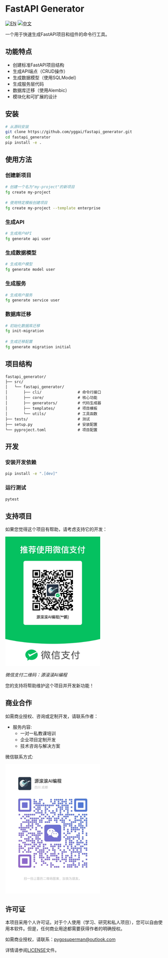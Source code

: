 # FastAPI Generator

[![EN](https://img.shields.io/badge/Language-English-blue)](README.md)
[![中文](https://img.shields.io/badge/语言-中文-red)](README_CN.md)

一个用于快速生成FastAPI项目和组件的命令行工具。

## 功能特点

- 创建标准FastAPI项目结构
- 生成API端点（CRUD操作）
- 生成数据模型（使用SQLModel）
- 生成服务层代码
- 数据库迁移（使用Alembic）
- 模块化和可扩展的设计

## 安装

```bash
# 从源码安装
git clone https://github.com/yggai/fastapi_generator.git
cd fastapi_generator
pip install -e .
```

## 使用方法

### 创建新项目

```bash
# 创建一个名为"my-project"的新项目
fg create my-project

# 使用特定模板创建项目
fg create my-project --template enterprise
```

### 生成API

```bash
# 生成用户API
fg generate api user
```

### 生成数据模型

```bash
# 生成用户模型
fg generate model user
```

### 生成服务

```bash
# 生成用户服务
fg generate service user
```

### 数据库迁移

```bash
# 初始化数据库迁移
fg init-migration

# 生成迁移配置
fg generate migration initial
```

## 项目结构

```
fastapi_generator/
├── src/
│   └── fastapi_generator/
│       ├── cli/                # 命令行接口
│       ├── core/               # 核心功能
│       ├── generators/         # 代码生成器
│       ├── templates/          # 项目模板
│       └── utils/              # 工具函数
├── tests/                      # 测试
├── setup.py                    # 安装配置
└── pyproject.toml              # 项目配置
```

## 开发

### 安装开发依赖

```bash
pip install -e ".[dev]"
```

### 运行测试

```bash
pytest
```

## 支持项目

如果您觉得这个项目有帮助，请考虑支持它的开发：

<img src="https://github.com/yggai/fastapi_generator/blob/main/assets/wxzf.jpg" alt="微信支付二维码" width="300"/>

*微信支付二维码：源滚滚AI编程*

您的支持将帮助维护这个项目并开发新功能！

## 商业合作

如需商业授权、咨询或定制开发，请联系作者：

- 服务内容:
  - 一对一私教课培训
  - 企业项目定制开发
  - 技术咨询与解决方案

微信联系方式:

<img src="https://github.com/yggai/fastapi_generator/blob/main/assets/vx.jpg" alt="微信二维码" width="300"/>

## 许可证

本项目采用个人许可证。对于个人使用（学习、研究和私人项目），您可以自由使用本软件。但是，任何商业用途都需要获得作者的明确授权。

如需商业授权，请联系：pygosuperman@outlook.com

详情请参阅[LICENSE](LICENSE)文件。 